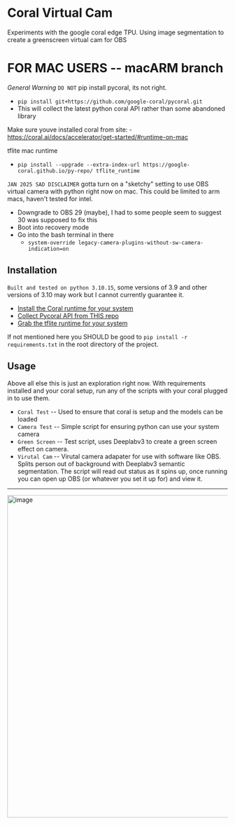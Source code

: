 # Coral Virtual Cam
 Experiments with the google coral edge TPU. Using image segmentation to create a greenscreen virtual cam for OBS

# FOR MAC USERS -- macARM branch 
*General Warning*
`DO NOT` pip install pycoral, its not right.
- `pip install git+https://github.com/google-coral/pycoral.git`
- This will collect the latest python coral API rather than some abandoned library


Make sure youve installed coral from site:
	- https://coral.ai/docs/accelerator/get-started/#runtime-on-mac


tflite mac runtime
- `pip install --upgrade --extra-index-url https://google-coral.github.io/py-repo/ tflite_runtime`

`JAN 2025 SAD DISCLAIMER`
gotta turn on a "sketchy" setting to use OBS virtual camera with python right now on mac. This could be limited to arm macs, haven't tested for intel. 

- Downgrade to OBS 29 (maybe), I had to some people seem to suggest 30 was supposed to fix this 
- Boot into recovery mode 
- Go into the bash terminal in there 
	- `system-override legacy-camera-plugins-without-sw-camera-indication=on`

## Installation

`Built and tested on python 3.10.15`, some versions of 3.9 and other versions of 3.10 may work but I cannot currently guarantee it. 

- [Install the Coral runtime for your system](https://coral.ai/docs/accelerator/get-started/#requirements)
- [Collect Pycoral API from THIS repo](https://github.com/google-coral/pycoral.git)
- [Grab the tflite runtime for your system](https://pypi.org/project/tflite-runtime/)

If not mentioned here you SHOULD be good to `pip install -r requirements.txt` in the root directory of the project. 

## Usage
Above all else this is just an exploration right now. With requirements installed and your coral setup, run any of the scripts with your coral plugged in to use them. 
- `Coral Test` -- Used to ensure that coral is setup and the models can be loaded
- `Camera Test` -- Simple script for ensuring python can use your system camera
- `Green Screen` -- Test script, uses Deeplabv3 to create a green screen effect on camera.
- `Virutal Cam` -- Virutal camera adapater for use with software like OBS. Splits person out of background with Deeplabv3 semantic segmentation. The script will read out status as it spins up, once running you can open up OBS (or whatever you set it up for) and view it. 

---

 <img width="736" alt="image" src="https://github.com/user-attachments/assets/fce7148e-3071-42bd-8f7a-4b41ae1cdab6" />
